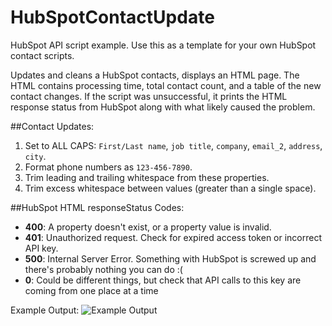 # HubSpotContactUpdate
HubSpot API script example. Use this as a template for your own HubSpot contact scripts. 

Updates and cleans a HubSpot contacts, displays an HTML page. The HTML contains processing time, total contact count, and a table of the new contact changes. If the script was unsuccessful, it prints the HTML response status from HubSpot along with what likely caused the problem. 

##Contact Updates: 
1. Set to ALL CAPS: `First/Last name`, `job title`, `company`, `email_2`, `address`, `city`.
2. Format phone numbers as `123-456-7890`.
3. Trim leading and trailing whitespace from these properties.
4. Trim excess whitespace between values (greater than a single space).


##HubSpot HTML responseStatus Codes: 
- **400**:   A property doesn't exist, or a property value is invalid.
- **401**:   Unauthorized request. Check for expired access token or incorrect API key.
- **500**:   Internal Server Error. Something with HubSpot is screwed up and there's probably nothing you can do :(
- **0**:     Could be different things, but check that API calls to this key are coming from one place at a time
 
Example Output:
![Example Output](https://raw.githubusercontent.com/jakewebber/HubSpotContactUpdate/master/screenshot1.png)
